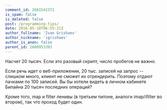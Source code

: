 ```yaml
---
comment_id: 2681542371
is_spam: false
is_deleted: false
post: /programming-tips/
date: 2016-05-18T06:55:21Z
author_fullname: 'Ivan Grishaev'
author_nickname: 'igrishaev'
author_is_anon: false
parent_id: 2680953393
---
```


<p>Насчет 20 тысяч. Если это разовый скрипт, число пробегов не важно.</p><p>Если речь идет о веб-приложении, 20 тыс. записей на запрос -- слишком много, клиент не сможет их отрендерить. Поэтому отдают пачками по 100 записей. Вы бы хотели видеть в личном кабинете Билайна 20 тысяч последних операций?</p><p>Кроме того, map и filter ленивы (в третьем питоне, аналоги imap/ifilter во втором), так что проход будет один.</p>
